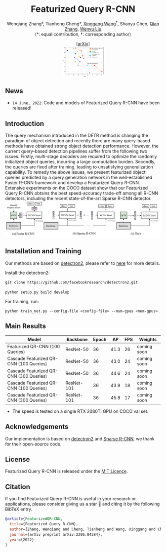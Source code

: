 <div align="center">
<h1>Featurized Query R-CNN</h1>

Wenqiang Zhang*, Tianheng Cheng*, <a href="https://xinggangw.info/">Xinggang Wang</a><sup><span>&#8224;</span></sup>, Shaoyu Chen, <a href="https://scholar.google.com/citations?user=pCY-bikAAAAJ&hl=zh-CN">Qian Zhang</a>, <a href="http://eic.hust.edu.cn/professor/liuwenyu/"> Wenyu Liu</a>
</br>
(<span>*</span>: equal contribution, <span>&#8224;</span>: corresponding author)

<!-- <div><a href="">[Project Page]</a>(comming soon)</div>  -->
<div><a href="https://arxiv.org/abs/2206.06258">[arXiv]</a></div>


<img src="figs/tradeoff.png" height="100">

</div>

## News

* `14 June, 2022`: Code and models of Featurized Query R-CNN have been released!


## Introduction

The query mechanism introduced in the DETR method is changing the paradigm of object detection and recently there are many query-based methods have obtained strong object detection performance. However, the current query-based detection pipelines suffer from the following two issues. Firstly, multi-stage decoders are required to optimize the randomly initialized object queries, incurring a large computation burden. Secondly, the queries are fixed after training, leading to unsatisfying generalization capability. To remedy the above issues, we present featurized object queries predicted by a query generation network in the well-established Faster R-CNN framework and develop a Featurized Query R-CNN. Extensive experiments on the COCO dataset show that our Featurized Query R-CNN obtains the best speed-accuracy trade-off among all R-CNN detectors, including the recent state-of-the-art Sparse R-CNN detector.
![1654667943617](figs/cmp.png)


## Installation and Training

Our methods are based on [detectron2](), please refer to [here]() for more details.

Install the detectron2:

```
git clone https://github.com/facebookresearch/detectron2.git

python setup.py build develop
```

For training, run:

```
python train_net.py --config-file <config-file> --num-gpus <num-gpus>
```

## Main Results

|  Model                                   | Backbone   | Epoch | AP   | FPS  | Weights |
| ---------------------------------------- | ---------- | ----- | ---- | ---- | ------- |
| Featurized QR-CNN (100 Queries)           | ResNet-50  | 36    | 41.3 | 26   |coming soon|
| Cascade Featurized QR-CNN (100 Queries) | ResNet-50  | 36    | 43.0 | 24   |coming soon|
| Cascade Featurized QR-CNN (300 Queries) | ResNet-50  | 36    | 44.6 | 24   |coming soon|
| Cascade Featurized QR-CNN (100 Queries) | ResNet-101 | 36    | 43.9 | 18   |coming soon|
| Cascade Featurized QR-CNN (300 Queries) | ResNet-101 | 36    | 45.8 | 17   |coming soon|

- The speed is tested on a single RTX 2080Ti GPU on COCO val set.

## Acknowledgements

Our implementation is based on [detectron2](https://github.com/facebookresearch/detectron2) and [Sparse R-CNN](), we thank for their open-source code.


## License

Featurized Query R-CNN is released under the [MIT Licence](LICENSE).

## Citation

If you find Featurized Query R-CNN is useful in your research or applications, please consider giving us a star &#127775; and citing it by the following BibTeX entry.

```bibtex
@article{FeaturizedQR-CNN,
  title={Featurized Query R-CNN},
  author={Zhang, Wenqiang and Cheng, Tianheng and Wang, Xinggang and Chen, Shaoyu and Zhang, Qian and Liu, Wenyu},
  journal={arXiv preprint arXiv:2206.04584},
  year={2022}
}
```
